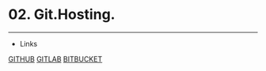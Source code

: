 # 02. Git.Hosting.
***
* Links

[GITHUB](https://github.com/evgeniy-so/m-sa2-10-19_local)
[GITLAB](https://gitlab.com/evgeniy-so/m-sa2-10-19_local)
[BITBUCKET](https://bitbucket.org/evgeniy_so/m-sa2-10-19_local)

